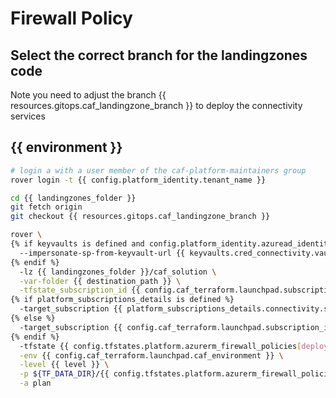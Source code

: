 
# Firewall Policy

## Select the correct branch for the landingzones code

Note you need to adjust the branch {{ resources.gitops.caf_landingzone_branch }} to deploy the connectivity services

## {{ environment }}

```bash
# login a with a user member of the caf-platform-maintainers group
rover login -t {{ config.platform_identity.tenant_name }}

cd {{ landingzones_folder }}
git fetch origin
git checkout {{ resources.gitops.caf_landingzone_branch }}

rover \
{% if keyvaults is defined and config.platform_identity.azuread_identity_mode != "logged_in_user" %}
  --impersonate-sp-from-keyvault-url {{ keyvaults.cred_connectivity.vault_uri }} \
{% endif %}
  -lz {{ landingzones_folder }}/caf_solution \
  -var-folder {{ destination_path }} \
  -tfstate_subscription_id {{ config.caf_terraform.launchpad.subscription_id }} \
{% if platform_subscriptions_details is defined %}
  -target_subscription {{ platform_subscriptions_details.connectivity.subscription_id }} \
{% else %}
  -target_subscription {{ config.caf_terraform.launchpad.subscription_id }} \
{% endif %}
  -tfstate {{ config.tfstates.platform.azurerm_firewall_policies[deployment].tfstate }} \
  -env {{ config.caf_terraform.launchpad.caf_environment }} \
  -level {{ level }} \
  -p ${TF_DATA_DIR}/{{ config.tfstates.platform.azurerm_firewall_policies[deployment].tfstate }}.tfplan \
  -a plan

```
